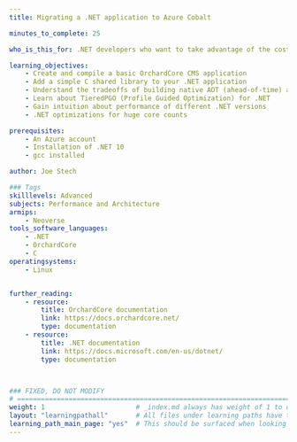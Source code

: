 ```yaml
---
title: Migrating a .NET application to Azure Cobalt

minutes_to_complete: 25

who_is_this_for: .NET developers who want to take advantage of the cost and performance benefits of Azure Cobalt processors.

learning_objectives: 
    - Create and compile a basic OrchardCore CMS application
    - Add a simple C shared library to your .NET application
    - Understand the tradeoffs of building native AOT (ahead-of-time) arm64 binaries
    - Learn about TieredPGO (Profile Guided Optimization) for .NET
    - Gain intuition about performance of different .NET versions
    - .NET optimizations for huge core counts

prerequisites:
    - An Azure account
    - Installation of .NET 10
    - gcc installed

author: Joe Stech

### Tags
skilllevels: Advanced
subjects: Performance and Architecture
armips:
    - Neoverse
tools_software_languages: 
    - .NET
    - OrchardCore
    - C
operatingsystems:
    - Linux


further_reading:
    - resource:
        title: OrchardCore documentation
        link: https://docs.orchardcore.net/
        type: documentation
    - resource:
        title: .NET documentation
        link: https://docs.microsoft.com/en-us/dotnet/
        type: documentation



### FIXED, DO NOT MODIFY
# ================================================================================
weight: 1                       # _index.md always has weight of 1 to order correctly
layout: "learningpathall"       # All files under learning paths have this same wrapper
learning_path_main_page: "yes"  # This should be surfaced when looking for related content. Only set for _index.md of learning path content.
---
```

